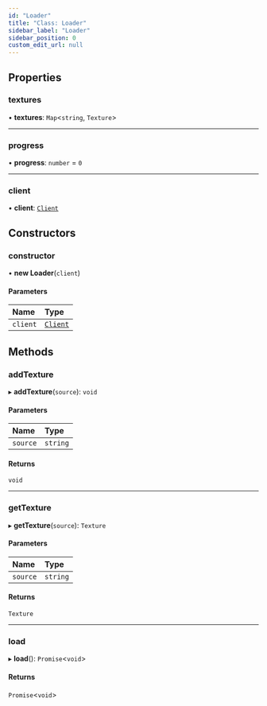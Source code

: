 ```yaml
---
id: "Loader"
title: "Class: Loader"
sidebar_label: "Loader"
sidebar_position: 0
custom_edit_url: null
---
```


## Properties

### textures

• **textures**: `Map`<`string`, `Texture`\>

___

### progress

• **progress**: `number` = `0`

___

### client

• **client**: [`Client`](Client.md)

## Constructors

### constructor

• **new Loader**(`client`)

#### Parameters

| Name | Type |
| :------ | :------ |
| `client` | [`Client`](Client.md) |

## Methods

### addTexture

▸ **addTexture**(`source`): `void`

#### Parameters

| Name | Type |
| :------ | :------ |
| `source` | `string` |

#### Returns

`void`

___

### getTexture

▸ **getTexture**(`source`): `Texture`

#### Parameters

| Name | Type |
| :------ | :------ |
| `source` | `string` |

#### Returns

`Texture`

___

### load

▸ **load**(): `Promise`<`void`\>

#### Returns

`Promise`<`void`\>
